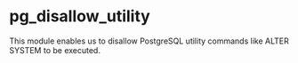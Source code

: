 # pg_disallow_utility

This module enables us to disallow PostgreSQL utility commands like ALTER SYSTEM to be executed.
